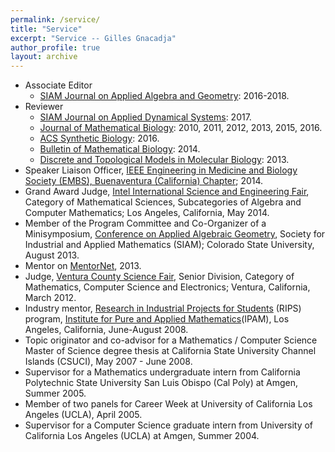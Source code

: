 ```yaml
---
permalink: /service/
title: "Service"
excerpt: "Service -- Gilles Gnacadja"
author_profile: true
layout: archive
---
```


<link rel="stylesheet" href="/assets/css/my-style.css"/>

* Associate Editor
    * <a class="aa" target="GGnSndWndw" href="http://www.siam.org/journals/siaga.php">SIAM Journal on Applied Algebra and Geometry</a>: 2016-2018.
* Reviewer
    * <a class="aa" target="GGnSndWndw" href="https://www.siam.org/journals/siads.php">SIAM Journal on Applied Dynamical Systems</a>: 2017.
    * <a class="aa" target="GGnSndWndw" href="http://link.springer.com/journal/285">Journal of Mathematical Biology</a>: 2010, 2011, 2012, 2013, 2015, 2016.
    * <a class="aa" target="GGnSndWndw" href="http://pubs.acs.org/journal/asbcd6">ACS Synthetic Biology</a>: 2016.
    * <a class="aa" target="GGnSndWndw" href="http://link.springer.com/journal/11538">Bulletin of Mathematical Biology</a>: 2014.
    * <a class="aa" target="GGnSndWndw" href="http://www.springer.com/computer/theoretical+computer+science/book/978-3-642-40192-3">Discrete and Topological Models in Molecular Biology</a>: 2013.
* Speaker Liaison Officer, <a class="aa" target="GGnSndWndw" href="http://www.ieee-bv-embs.org/EMBS/">IEEE Engineering in Medicine and Biology Society (EMBS), Buenaventura (California) Chapter</a>; 2014.
* Grand Award Judge, <a class="aa" target="GGnSndWndw" href="http://badging.societyforscience.org/user/12990">Intel International Science and Engineering Fair</a>, Category of Mathematical Sciences, Subcategories of Algebra and Computer Mathematics; Los Angeles, California, May 2014.
* Member of the Program Committee and Co-Organizer of a Minisymposium, <a class="aa" target="GGnSndWndw" href="http://www.siam.org/meetings/ag13/">Conference on Applied Algebraic Geometry</a>, Society for Industrial and Applied Mathematics (SIAM); Colorado State University, August 2013.
* Mentor on <a class="aa" target="GGnSndWndw" href="http://www.mentornet.net/">MentorNet</a>, 2013.
* Judge, <a class="aa" target="GGnSndWndw" href="http://www.vcoe.org/sc/ScienceFair.aspx">Ventura County Science Fair</a>, Senior Division, Category of Mathematics, Computer Science and Electronics; Ventura, California, March 2012.
* Industry mentor, <a class="aa" target="GGnSndWndw" href="http://www.ipam.ucla.edu/programs/rips2008/">Research in Industrial Projects for Students</a> (RIPS) program, <a class="aa" target="GGnSndWndw" href="http://www.ipam.ucla.edu/">
Institute for Pure and Applied Mathematics</a>(IPAM), Los Angeles, California, June-August 2008.
* Topic originator and co-advisor for a Mathematics / Computer Science Master of Science degree thesis at California State University Channel Islands (CSUCI), May 2007 - June 2008.
* Supervisor for a Mathematics undergraduate intern from California Polytechnic State University San Luis Obispo (Cal Poly) at Amgen, Summer 2005.
* Member of two panels for Career Week at University of California Los Angeles (UCLA), April 2005.
* Supervisor for a Computer Science graduate intern from University of California Los Angeles (UCLA) at Amgen, Summer 2004.
